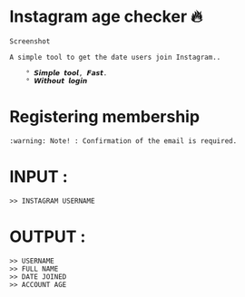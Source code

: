 # Instagram age checker 🔥
``Screenshot``
```
A simple tool to get the date users join Instagram..

    ° 𝙎𝙞𝙢𝙥𝙡𝙚 𝙩𝙤𝙤𝙡, 𝙁𝙖𝙨𝙩.
    ° 𝙒𝙞𝙩𝙝𝙤𝙪𝙩 𝙡𝙤𝙜𝙞𝙣
```
# Registering membership
```
:warning: Note! : Confirmation of the email is required.
```
# INPUT :
```
>> INSTAGRAM USERNAME
```
# OUTPUT :
```
>> USERNAME
>> FULL NAME 
>> DATE JOINED
>> ACCOUNT AGE
```
